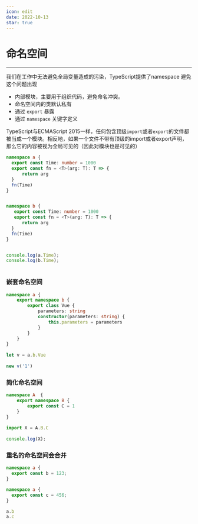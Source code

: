 ```yaml
---
icon: edit
date: 2022-10-13
star: true
---
```


# 命名空间

---

我们在工作中无法避免全局变量造成的污染，TypeScript提供了namespace 避免这个问题出现

- 内部模块，主要用于组织代码，避免命名冲突。
- 命名空间内的类默认私有
- 通过 `export` 暴露
- 通过 `namespace` 关键字定义



TypeScript与ECMAScript 2015一样，任何包含顶级`import`或者`export`的文件都被当成一个模块。相反地，如果一个文件不带有顶级的import或者export声明，那么它的内容被视为全局可见的（因此对模块也是可见的）

```ts
namespace a {
  export const Time: number = 1000
  export const fn = <T>(arg: T): T => {
      return arg
  }
  fn(Time)
}


namespace b {
   export const Time: number = 1000
   export const fn = <T>(arg: T): T => {
      return arg
  }
  fn(Time)
}


console.log(a.Time);
console.log(b.Time);



```

### 嵌套命名空间

```ts
namespace a {
    export namespace b {
        export class Vue {
            parameters: string
            constructor(parameters: string) {
                this.parameters = parameters
            }
        }
    }
}
 
let v = a.b.Vue
 
new v('1')
```



### 简化命名空间

```ts
namespace A  {
    export namespace B {
        export const C = 1
    }
}
 
import X = A.B.C
 
console.log(X);
```



### 重名的命名空间会合并

```ts
namespace a {
  export const b = 123;
}

namespace a {
  export const c = 456;
}

a.b
a.c
```






